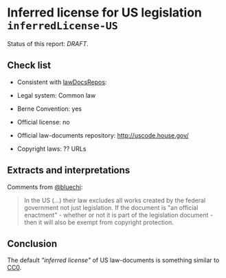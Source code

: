 # Inferred license for US legislation &nbsp; `inferredLicense-US`
Status of this report: *DRAFT*.

## Check list
* Consistent with [lawDocsRepos](https://github.com/ppKrauss/openCitation/blob/master/data/lawDocsRepos.csv):

 * Legal system: Common law

 * Berne Convention: yes

 * Official license: no

 * Official law-documents repository: http://uscode.house.gov/

* Copyright laws: ?? URLs

## Extracts and interpretations

Comments from [@bluechi](https://github.com/okfn/opendefinition/issues/114#issuecomment-122265499):
> In the US (...) their law excludes all works created by the federal government not just legislation.
> If the document is "an official enactment" - whether or not it is part of the legislation document - then it will also be exempt from copyright protection.


## Conclusion

The default *"inferred license"* of US law-documents is something similar to [CC0](https://creativecommons.org/publicdomain/zero/1.0/legalcode).



